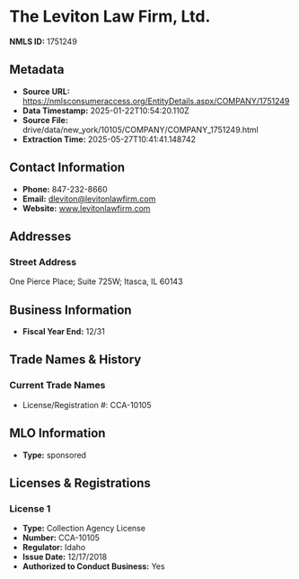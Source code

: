 # The Leviton Law Firm, Ltd.

**NMLS ID:** 1751249

## Metadata
- **Source URL:** https://nmlsconsumeraccess.org/EntityDetails.aspx/COMPANY/1751249
- **Data Timestamp:** 2025-01-22T10:54:20.110Z
- **Source File:** drive/data/new_york/10105/COMPANY/COMPANY_1751249.html
- **Extraction Time:** 2025-05-27T10:41:41.148742

## Contact Information
- **Phone:** 847-232-8660
- **Email:** dleviton@levitonlawfirm.com
- **Website:** www.levitonlawfirm.com

## Addresses
### Street Address
One Pierce Place; Suite 725W; Itasca, IL 60143

## Business Information
- **Fiscal Year End:** 12/31

## Trade Names & History
### Current Trade Names
- License/Registration #: CCA-10105

## MLO Information
- **Type:** sponsored

## Licenses & Registrations

### License 1
- **Type:** Collection Agency License
- **Number:** CCA-10105
- **Regulator:** Idaho
- **Issue Date:** 12/17/2018
- **Authorized to Conduct Business:** Yes
